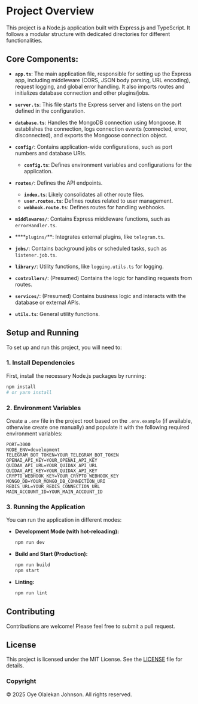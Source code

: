 # Project Overview

This project is a Node.js application built with Express.js and TypeScript. It follows a modular structure with dedicated directories for different functionalities.

## Core Components:

- **`app.ts`**: The main application file, responsible for setting up the Express app, including middleware (CORS, JSON body parsing, URL encoding), request logging, and global error handling. It also imports routes and initializes database connection and other plugins/jobs.

- **`server.ts`**: This file starts the Express server and listens on the port defined in the configuration.

- **`database.ts`**: Handles the MongoDB connection using Mongoose. It establishes the connection, logs connection events (connected, error, disconnected), and exports the Mongoose connection object.

- **`config/`**: Contains application-wide configurations, such as port numbers and database URIs.
  - **`config.ts`**: Defines environment variables and configurations for the application.

- **`routes/`**: Defines the API endpoints.
  - **`index.ts`**: Likely consolidates all other route files.
  - **`user.routes.ts`**: Defines routes related to user management.
  - **`webhook.route.ts`**: Defines routes for handling webhooks.

- **`middlewares/`**: Contains Express middleware functions, such as `errorHandler.ts`.

- ****`plugins/`**: Integrates external plugins, like `telegram.ts`.

- **`jobs/`**: Contains background jobs or scheduled tasks, such as `listener.job.ts`.

- **`library/`**: Utility functions, like `logging.utils.ts` for logging.

- **`controllers/`**: (Presumed) Contains the logic for handling requests from routes.

- **`services/`**: (Presumed) Contains business logic and interacts with the database or external APIs.

- **`utils.ts`**: General utility functions.

## Setup and Running

To set up and run this project, you will need to:

### 1. Install Dependencies

First, install the necessary Node.js packages by running:

```bash
npm install
# or yarn install
```

### 2. Environment Variables

Create a `.env` file in the project root based on the `.env.example` (if available, otherwise create one manually) and populate it with the following required environment variables:

```
PORT=3000
NODE_ENV=development
TELEGRAM_BOT_TOKEN=YOUR_TELEGRAM_BOT_TOKEN
OPENAI_API_KEY=YOUR_OPENAI_API_KEY
QUIDAX_API_URL=YOUR_QUIDAX_API_URL
QUIDAX_API_KEY=YOUR_QUIDAX_API_KEY
CRYPTO_WEBHOOK_KEY=YOUR_CRYPTO_WEBHOOK_KEY
MONGO_DB=YOUR_MONGO_DB_CONNECTION_URI
REDIS_URL=YOUR_REDIS_CONNECTION_URL
MAIN_ACCOUNT_ID=YOUR_MAIN_ACCOUNT_ID
```

### 3. Running the Application

You can run the application in different modes:

*   **Development Mode (with hot-reloading):**
    ```bash
    npm run dev
    ```
*   **Build and Start (Production):**
    ```bash
    npm run build
    npm start
    ```
*   **Linting:**
    ```bash
    npm run lint
    ``` 

## Contributing

Contributions are welcome! Please feel free to submit a pull request.

## License

This project is licensed under the MIT License. See the [LICENSE](LICENSE) file for details.

### Copyright

© 2025 Oye Olalekan Johnson. All rights reserved.